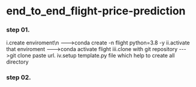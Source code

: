 # end_to_end_flight-price-prediction


### step 01. 
i.create enviroment\n
--->conda create -n flight python=3.8 -y
ii.activate that enviroment
--->conda activate flight
iii.clone with git repository 
--->git clone paste url.
iv.setup template.py file which help to create all directory

### step 02.